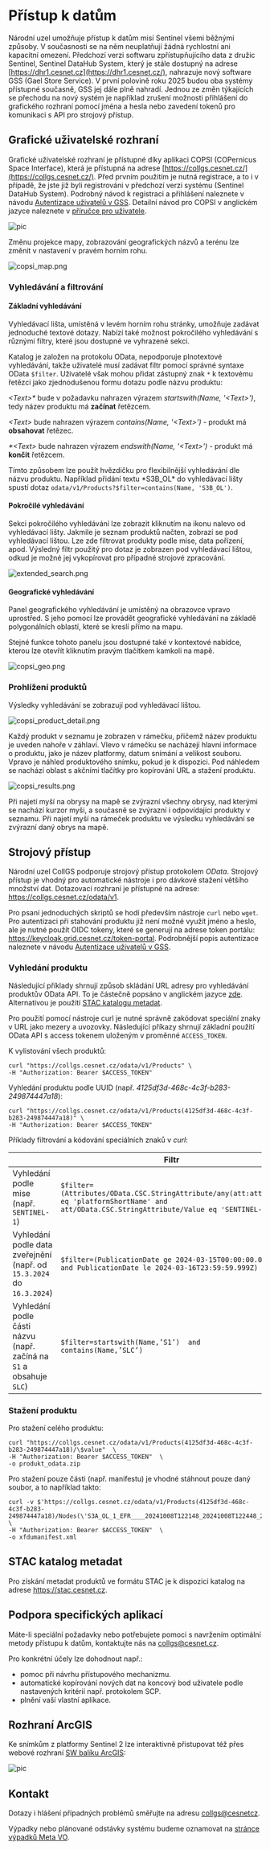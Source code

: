 # Přístup k datům

Národní uzel umožňuje přístup k datům misí Sentinel všemi běžnými způsoby. V současnosti se na něm neuplatňují žádná rychlostní ani kapacitní omezení.
Předchozí verzi softwaru zpřístupňujícího data z družic Sentinel, Sentinel DataHub System, který je stále dostupný na 
adrese [https://dhr1.cesnet.cz](https://dhr1.cesnet.cz/), nahrazuje nový software GSS (Gael Store Service). V první polovině roku 2025 budou oba systémy přístupné současně,
GSS jej dále plně nahradí. Jednou ze změn týkajících se přechodu na nový systém je například zrušení možnosti přihlášení
do grafického rozhraní pomocí jména a hesla nebo zavedení tokenů pro komunikaci s API pro strojový přístup.

## Grafické uživatelské rozhraní

Grafické uživatelské rozhraní je přístupné díky aplikaci COPSI (COPernicus Space Interface), která je přístupná na adrese [https://collgs.cesnet.cz/](https://collgs.cesnet.cz/). 
Před prvním použitím je nutná registrace, a to i v případě, že jste již byli registrováni v předchozí verzi systému (Sentinel DataHub System).
Podrobný návod k registraci a přihlášení naleznete v návodu [Autentizace uživatelů v GSS](./copsi_login).
Detailní návod pro COPSI v anglickém jazyce naleznete v [příručce pro uživatele](https://collgs.esa.int/wp-content/uploads/2024/06/ALIA-COPSI-ICM-22-0001_Installation_and_Configuration_Manual_3.0.0.pdf).

![pic](gss_polygons.png)

Změnu projekce mapy, zobrazování geografických názvů a terénu lze změnit v nastavení v pravém horním rohu.

![copsi_map.png](copsi_map.png)

### Vyhledávání a filtrování
#### **Základní vyhledávání**
Vyhledávací lišta, umístěná v levém horním rohu stránky, umožňuje zadávat jednoduché textové dotazy. Nabízí také možnost pokročilého vyhledávání s různými filtry, které jsou dostupné ve vyhrazené sekci.

Katalog je založen na protokolu OData, nepodporuje plnotextové vyhledávání, takže uživatelé musí zadávat filtr pomocí 
správné syntaxe OData `$filter`. Uživatelé však mohou přidat zástupný znak `*` k textovému řetězci jako zjednodušenou 
formu dotazu podle názvu produktu:

_\<Text>*_ bude v požadavku nahrazen výrazem _startswith(Name, '\<Text>')_, tedy název produktu má **začínat** řetězcem.

_*\<Text>*_ bude nahrazen výrazem _contains(Name, '\<Text>')_ - produkt má **obsahovat** řetězec.

_*\<Text>_ bude nahrazen výrazem _endswith(Name, '\<Text>')_ - produkt má **končit** řetězcem.

Tímto způsobem lze použít hvězdičku pro flexibilnější vyhledávání dle názvu produktu. Například přidání textu \*S3B_OL* do vyhledávací lišty spustí dotaz
`odata/v1/Products?$filter=contains(Name, 'S3B_OL')`.

#### Pokročilé vyhledávání
Sekci pokročilého vyhledávání lze zobrazit kliknutím na ikonu nalevo od vyhledávací lišty. Jakmile je seznam produktů načten, zobrazí se pod vyhledávací 
lištou. Lze zde filtrovat produkty podle mise, data pořízení, apod. Výsledný filtr použitý pro dotaz je zobrazen pod vyhledávací lištou,
odkud je možné jej vykopírovat pro případné strojové zpracování.

![extended_search.png](./copsi_extended_search.png)

#### Geografické vyhledávání
Panel geografického vyhledávání je umístěný na obrazovce vpravo uprostřed. S jeho pomocí lze provádět geografické vyhledávání 
na základě polygonálních oblastí, které se kreslí přímo na mapu.

Stejné funkce tohoto panelu jsou dostupné také v kontextové nabídce, kterou lze otevřít kliknutím pravým tlačítkem kamkoli na mapě.

![copsi_geo.png](copsi_geo.png)

### Prohlížení produktů

Výsledky vyhledávání se zobrazují pod vyhledávací lištou.

![copsi_product_detail.png](copsi_product_detail.png)

Každý produkt v seznamu je zobrazen v rámečku, přičemž název produktu je uveden nahoře v záhlaví.
Vlevo v rámečku se nacházejí hlavní informace o produktu, jako je název platformy, datum snímání a velikost souboru.
Vpravo je náhled produktového snímku, pokud je k dispozici. Pod náhledem se nachází oblast s akčními tlačítky pro kopírování URL a stažení produktu.


![copsi_results.png](copsi_results.png)

Při najetí myší na obrysy na mapě se zvýrazní všechny obrysy, nad kterými se nachází kurzor myši, a současně se zvýrazní i odpovídající produkty v seznamu.
Při najetí myší na rámeček produktu ve výsledku vyhledávání se zvýrazní daný obrys na mapě.

## Strojový přístup

Národní uzel CollGS podporuje strojový přístup protokolem *OData*. Strojový přístup je vhodný pro automatické nástroje i pro dávkové stažení většího množství dat.
Dotazovací rozhraní je přístupné na adrese: https://collgs.cesnet.cz/odata/v1.

Pro psaní jednoduchých skriptů se hodí především nástroje `curl` nebo `wget`. Pro autentizaci při stahování produktu již není možné využít jméno a heslo,
ale je nutné použít OIDC tokeny, které se generují na adrese token portálu: https://keycloak.grid.cesnet.cz/token-portal.
Podrobnější popis autentizace naleznete v návodu [Autentizace uživatelů v GSS](./copsi_login).

### Vyhledání produktu

Následující příklady shrnují způsob skládání URL adresy pro vyhledávání produktův OData API.
To je částečně popsáno v anglickém jazyce [zde](https://collgs.esa.int/index.php/docs/gss-suite/#18-toc-title).
Alternativou je použití [STAC katalogu metadat](#stac-katalog-metadat).

Pro použití pomocí nástroje curl je nutné správně zakódovat speciální znaky v URL jako mezery a uvozovky.
Následující příkazy shrnují základní použití OData API s access tokenem uloženým v proměnné `ACCESS_TOKEN`.

K vylistování všech produktů:

```shell
curl "https://collgs.cesnet.cz/odata/v1/Products" \
-H "Authorization: Bearer $ACCESS_TOKEN"
```

Vyhledání produktu podle UUID (např. *4125df3d-468c-4c3f-b283-249874447a18*):

```shell
curl "https://collgs.cesnet.cz/odata/v1/Products(4125df3d-468c-4c3f-b283-249874447a18)" \
-H "Authorization: Bearer $ACCESS_TOKEN"
```

Příklady filtrování a kódování speciálních znaků v _curl_:

|                                         | Filtr                                                                                                                                             | Volání CURL                                                                                                                                                                                                                                                                  |
|-----------------------------------------|---------------------------------------------------------------------------------------------------------------------------------------------------|------------------------------------------------------------------------------------------------------------------------------------------------------------------------------------------------------------------------------------------------------------------------------|
| Vyhledání podle mise (např. `SENTINEL-1`) | `$filter=(Attributes/OData.CSC.StringAttribute/any(att:att/Name eq 'platformShortName' and att/OData.CSC.StringAttribute/Value eq 'SENTINEL-1'))` | `curl 'https://collgs.cesnet.cz/odata/v1/Products?$filter=(Attributes%2FOData.CSC.StringAttribute%2Fany(att%3Aatt%2FName%20eq%20%27platformShortName%27%20and%20att%2FOData.CSC.StringAttribute%2FValue%20eq%20%27SENTINEL-1%27))' -H "Authorization: Bearer $ACCESS_TOKEN"` |                                                                                                                                                                                                                                                                              |
| Vyhledání podle data zveřejnění (např. od `15.3.2024` do `16.3.2024`) | `$filter=(PublicationDate ge 2024-03-15T00:00:00.000Z and PublicationDate le 2024-03-16T23:59:59.999Z)`                                           | `curl "https://collgs.cesnet.cz/odata/v1/Products?$filter=(PublicationDate%20ge%202024-03-15T00:00:00.000Z%20and%20PublicationDate%20le%202024-03-16T23:59:59.999Z)" -H "Authorization: Bearer $ACCESS_TOKEN"`                                                               |
| Vyhledání podle části názvu (např. začíná na `S1` a obsahuje `SLC`) | `$filter=startswith(Name,’S1’)  and contains(Name,’SLC’)` | `curl 'https://collgs.cesnet.cz/odata/v1/Products?$filter=startswith(Name,%20%27S1%27)%20and%20contains(Name,%20%27SLC%27)' -H "Authorization: Bearer $ACCESS_TOKEN"`                                                                                                                                                                                                                                                                             |


### Stažení produktu

Pro stažení celého produktu:

    curl "https://collgs.cesnet.cz/odata/v1/Products(4125df3d-468c-4c3f-b283-249874447a18)/\$value"  \
    -H "Authorization: Bearer $ACCESS_TOKEN"  \
    -o produkt_odata.zip

Pro stažení pouze části (např. manifestu) je vhodné stáhnout pouze daný soubor, a to například takto:

    curl -v $'https://collgs.cesnet.cz/odata/v1/Products(4125df3d-468c-4c3f-b283-249874447a18)/Nodes(\'S3A_OL_1_EFR____20241008T122148_20241008T122448_20241009T125258_0179_117_380_1800_PS1_O_NT_004.SEN3\')/Nodes(\'xfdumanifest.xml\')/$value'  \
    -H "Authorization: Bearer $ACCESS_TOKEN"  \
    -o xfdumanifest.xml

## STAC katalog metadat

Pro získání metadat produktů ve formátu STAC je k dispozici katalog na adrese https://stac.cesnet.cz.

[//]: # (todo - refaktorovat část o STACu z Landsatu, udělat separátní sekci o STACu)

## Podpora specifických aplikací

Máte-li speciální požadavky nebo potřebujete pomoci s navržením optimální metody přístupu k datům, kontaktujte nás na <collgs@cesnet.cz>.

Pro konkrétní účely lze dohodnout např.:

- pomoc při návrhu přístupového mechanizmu.
- automatické kopírování nových dat na koncový bod uživatele podle nastavených kritérií např. protokolem SCP.
- plnění vaší vlastní aplikace.

## Rozhraní ArcGIS

Ke snímkům z platformy Sentinel 2 lze interaktivně přistupovat též přes webové rozhraní [SW balíku ArcGIS](https://arcgis.cesnet.cz/apps/wabis/): 

![pic](arcgis.png)

## Kontakt

Dotazy i hlášení případných problémů směřujte na adresu <collgs@cesnetcz>.

Výpadky nebo plánované odstávky systému budeme oznamovat na [stránce výpadků Meta VO](https://metavo.metacentrum.cz/cs/news/outages.jsp). 

